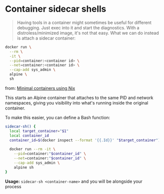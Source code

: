 # Container sidecar shells

> Having tools in a container might sometimes be useful for different debugging. Just exec into it and start the diagnostics. With a distroless/minimized image, it's not that easy. What we can do instead is attach a sidecar container:
> 
```sh
docker run \
  --rm \
  -it \
  --pid=container:<container id> \
  --net=container:<container id> \
  --cap-add sys_admin \
  alpine \
  sh
```


from:  [Minimal containers using Nix](https://tmp.bearblog.dev/minimal-containers-using-nix/)



This starts an Alpine container that attaches to the same PID and network namespaces, giving you visibility into what's running inside the original container.


To make this easier, you can define a Bash function:

```bash
sidecar-sh() {
  local target_container="$1"
  local container_id
  container_id=$(docker inspect --format '{{.Id}}' "$target_container")
  
  docker run --rm -it \
    --pid=container:"$container_id" \
    --net=container:"$container_id" \
    --cap-add sys_admin \
    alpine sh
}

```

**Usage:** `sidecar-sh <container-name>` and you will be alongside your process  